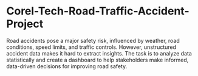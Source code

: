# Corel-Tech-Road-Traffic-Accident-Project
Road accidents pose a major safety risk, influenced by weather, road conditions, speed limits, and traffic controls. However, unstructured accident data makes it hard to extract insights. The task is to analyze data statistically and create a dashboard to help stakeholders make informed, data-driven decisions for improving road safety.

